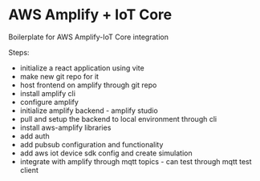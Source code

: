 # AWS Amplify + IoT Core
Boilerplate for AWS Amplify-IoT Core integration

Steps:
- initialize a react application using vite
- make new git repo for it
- host frontend on amplify through git repo
- install amplify cli
- configure amplify
- initialize amplify backend - amplify studio
- pull and setup the backend to local environment through cli
- install aws-amplify libraries
- add auth
- add pubsub configuration and functionality
- add aws iot device sdk config and create simulation
- integrate with amplify through mqtt topics - can test through mqtt test client